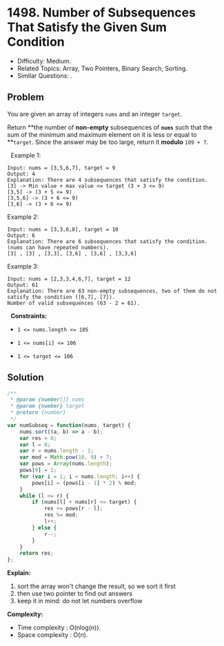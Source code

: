 # 1498. Number of Subsequences That Satisfy the Given Sum Condition

- Difficulty: Medium.
- Related Topics: Array, Two Pointers, Binary Search, Sorting.
- Similar Questions: .

## Problem

You are given an array of integers `nums` and an integer `target`.

Return **the number of **non-empty** subsequences of **`nums`** such that the sum of the minimum and maximum element on it is less or equal to **`target`. Since the answer may be too large, return it **modulo** `109 + 7`.

 
Example 1:

```
Input: nums = [3,5,6,7], target = 9
Output: 4
Explanation: There are 4 subsequences that satisfy the condition.
[3] -> Min value + max value <= target (3 + 3 <= 9)
[3,5] -> (3 + 5 <= 9)
[3,5,6] -> (3 + 6 <= 9)
[3,6] -> (3 + 6 <= 9)
```

Example 2:

```
Input: nums = [3,3,6,8], target = 10
Output: 6
Explanation: There are 6 subsequences that satisfy the condition. (nums can have repeated numbers).
[3] , [3] , [3,3], [3,6] , [3,6] , [3,3,6]
```

Example 3:

```
Input: nums = [2,3,3,4,6,7], target = 12
Output: 61
Explanation: There are 63 non-empty subsequences, two of them do not satisfy the condition ([6,7], [7]).
Number of valid subsequences (63 - 2 = 61).
```

 
**Constraints:**


	
- `1 <= nums.length <= 105`
	
- `1 <= nums[i] <= 106`
	
- `1 <= target <= 106`



## Solution

```javascript
/**
 * @param {number[]} nums
 * @param {number} target
 * @return {number}
 */
var numSubseq = function(nums, target) {
    nums.sort((a, b) => a - b);
    var res = 0;
    var l = 0;
    var r = nums.length - 1;
    var mod = Math.pow(10, 9) + 7;
    var pows = Array(nums.length);
    pows[0] = 1;
    for (var i = 1; i < nums.length; i++) {
        pows[i] = (pows[i - 1] * 2) % mod;
    }
    while (l <= r) {
        if (nums[l] + nums[r] <= target) {
            res += pows[r - l];
            res %= mod;
            l++;
        } else {
            r--;
        }
    }
    return res;
};
```

**Explain:**

1. sort the array won't change the result, so we sort it first
2. then use two pointer to find out answers
3. keep it in mind: do not let numbers overflow

**Complexity:**

* Time complexity : O(nlog(n)).
* Space complexity : O(n).
